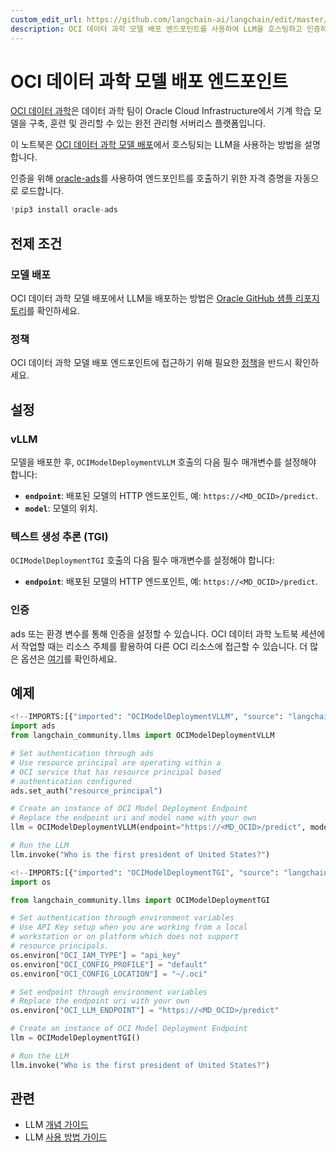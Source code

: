 ```yaml
---
custom_edit_url: https://github.com/langchain-ai/langchain/edit/master/docs/docs/integrations/llms/oci_model_deployment_endpoint.ipynb
description: OCI 데이터 과학 모델 배포 엔드포인트를 사용하여 LLM을 호스팅하고 인증하는 방법을 안내하는 문서입니다.
---
```


# OCI 데이터 과학 모델 배포 엔드포인트

[OCI 데이터 과학](https://docs.oracle.com/en-us/iaas/data-science/using/home.htm)은 데이터 과학 팀이 Oracle Cloud Infrastructure에서 기계 학습 모델을 구축, 훈련 및 관리할 수 있는 완전 관리형 서버리스 플랫폼입니다.

이 노트북은 [OCI 데이터 과학 모델 배포](https://docs.oracle.com/en-us/iaas/data-science/using/model-dep-about.htm)에서 호스팅되는 LLM을 사용하는 방법을 설명합니다.

인증을 위해 [oracle-ads](https://accelerated-data-science.readthedocs.io/en/latest/user_guide/cli/authentication.html)를 사용하여 엔드포인트를 호출하기 위한 자격 증명을 자동으로 로드합니다.

```python
!pip3 install oracle-ads
```


## 전제 조건

### 모델 배포
OCI 데이터 과학 모델 배포에서 LLM을 배포하는 방법은 [Oracle GitHub 샘플 리포지토리](https://github.com/oracle-samples/oci-data-science-ai-samples/tree/main/model-deployment/containers/llama2)를 확인하세요.

### 정책
OCI 데이터 과학 모델 배포 엔드포인트에 접근하기 위해 필요한 [정책](https://docs.oracle.com/en-us/iaas/data-science/using/model-dep-policies-auth.htm#model_dep_policies_auth__predict-endpoint)을 반드시 확인하세요.

## 설정

### vLLM
모델을 배포한 후, `OCIModelDeploymentVLLM` 호출의 다음 필수 매개변수를 설정해야 합니다:

- **`endpoint`**: 배포된 모델의 HTTP 엔드포인트, 예: `https://<MD_OCID>/predict`. 
- **`model`**: 모델의 위치.

### 텍스트 생성 추론 (TGI)
`OCIModelDeploymentTGI` 호출의 다음 필수 매개변수를 설정해야 합니다:

- **`endpoint`**: 배포된 모델의 HTTP 엔드포인트, 예: `https://<MD_OCID>/predict`. 

### 인증

ads 또는 환경 변수를 통해 인증을 설정할 수 있습니다. OCI 데이터 과학 노트북 세션에서 작업할 때는 리소스 주체를 활용하여 다른 OCI 리소스에 접근할 수 있습니다. 더 많은 옵션은 [여기](https://accelerated-data-science.readthedocs.io/en/latest/user_guide/cli/authentication.html)를 확인하세요.

## 예제

```python
<!--IMPORTS:[{"imported": "OCIModelDeploymentVLLM", "source": "langchain_community.llms", "docs": "https://api.python.langchain.com/en/latest/llms/langchain_community.llms.oci_data_science_model_deployment_endpoint.OCIModelDeploymentVLLM.html", "title": "OCI Data Science Model Deployment Endpoint"}]-->
import ads
from langchain_community.llms import OCIModelDeploymentVLLM

# Set authentication through ads
# Use resource principal are operating within a
# OCI service that has resource principal based
# authentication configured
ads.set_auth("resource_principal")

# Create an instance of OCI Model Deployment Endpoint
# Replace the endpoint uri and model name with your own
llm = OCIModelDeploymentVLLM(endpoint="https://<MD_OCID>/predict", model="model_name")

# Run the LLM
llm.invoke("Who is the first president of United States?")
```


```python
<!--IMPORTS:[{"imported": "OCIModelDeploymentTGI", "source": "langchain_community.llms", "docs": "https://api.python.langchain.com/en/latest/llms/langchain_community.llms.oci_data_science_model_deployment_endpoint.OCIModelDeploymentTGI.html", "title": "OCI Data Science Model Deployment Endpoint"}]-->
import os

from langchain_community.llms import OCIModelDeploymentTGI

# Set authentication through environment variables
# Use API Key setup when you are working from a local
# workstation or on platform which does not support
# resource principals.
os.environ["OCI_IAM_TYPE"] = "api_key"
os.environ["OCI_CONFIG_PROFILE"] = "default"
os.environ["OCI_CONFIG_LOCATION"] = "~/.oci"

# Set endpoint through environment variables
# Replace the endpoint uri with your own
os.environ["OCI_LLM_ENDPOINT"] = "https://<MD_OCID>/predict"

# Create an instance of OCI Model Deployment Endpoint
llm = OCIModelDeploymentTGI()

# Run the LLM
llm.invoke("Who is the first president of United States?")
```


## 관련

- LLM [개념 가이드](/docs/concepts/#llms)
- LLM [사용 방법 가이드](/docs/how_to/#llms)